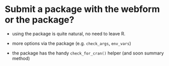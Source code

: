 # Submit a package with the webform or the package?

- using the package is quite natural, no need to leave R.

- more options via the package (e.g. `check_args`, `env_vars`)

- the package has the handy `check_for_cran()` helper (and soon summary method)